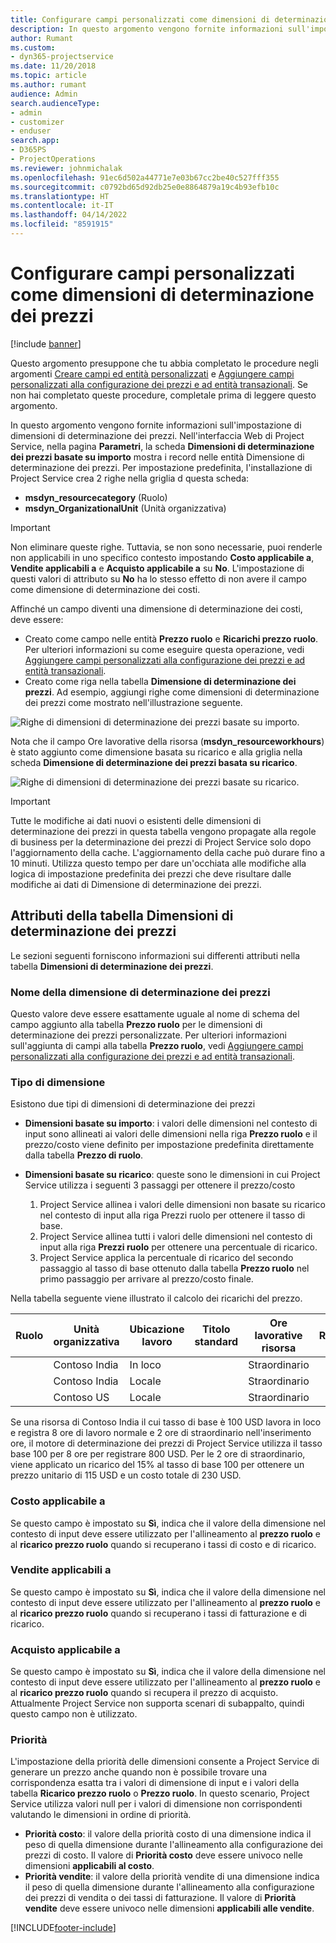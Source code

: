 ```yaml
---
title: Configurare campi personalizzati come dimensioni di determinazione dei prezzi
description: In questo argomento vengono fornite informazioni sull'impostazione di dimensioni di determinazione dei prezzi.
author: Rumant
ms.custom:
- dyn365-projectservice
ms.date: 11/20/2018
ms.topic: article
ms.author: rumant
audience: Admin
search.audienceType:
- admin
- customizer
- enduser
search.app:
- D365PS
- ProjectOperations
ms.reviewer: johnmichalak
ms.openlocfilehash: 91ec6d502a44771e7e03b67cc2be40c527fff355
ms.sourcegitcommit: c0792bd65d92db25e0e8864879a19c4b93efb10c
ms.translationtype: HT
ms.contentlocale: it-IT
ms.lasthandoff: 04/14/2022
ms.locfileid: "8591915"
---
```

# <a name="setting-up-custom-fields-as-pricing-dimensions"></a>Configurare campi personalizzati come dimensioni di determinazione dei prezzi 

[!include [banner](../includes/psa-now-project-operations.md)]

Questo argomento presuppone che tu abbia completato le procedure negli argomenti [Creare campi ed entità personalizzati](create-custom-fields-entities.md) e [Aggiungere campi personalizzati alla configurazione dei prezzi e ad entità transazionali](field-references.md). Se non hai completato queste procedure, completale prima di leggere questo argomento. 

In questo argomento vengono fornite informazioni sull'impostazione di dimensioni di determinazione dei prezzi. Nell'interfaccia Web di Project Service, nella pagina **Parametri**, la scheda **Dimensioni di determinazione dei prezzi basate su importo** mostra i record nelle entità Dimensione di determinazione dei prezzi. Per impostazione predefinita, l'installazione di Project Service crea 2 righe nella griglia d questa scheda:

- **msdyn_resourcecategory** (Ruolo)
- **msdyn_OrganizationalUnit** (Unità organizzativa)

> [!IMPORTANT]
> Non eliminare queste righe. Tuttavia, se non sono necessarie, puoi renderle non applicabili in uno specifico contesto impostando **Costo applicabile a**, **Vendite applicabili a** e **Acquisto applicabile a** su **No**. L'impostazione di questi valori di attributo su **No** ha lo stesso effetto di non avere il campo come dimensione di determinazione dei costi.

Affinché un campo diventi una dimensione di determinazione dei costi, deve essere:

- Creato come campo nelle entità **Prezzo ruolo** e **Ricarichi prezzo ruolo**. Per ulteriori informazioni su come eseguire questa operazione, vedi [Aggiungere campi personalizzati alla configurazione dei prezzi e ad entità transazionali](field-references.md).
- Creato come riga nella tabella **Dimensione di determinazione dei prezzi**. Ad esempio, aggiungi righe come dimensioni di determinazione dei prezzi come mostrato nell'illustrazione seguente. 

![Righe di dimensioni di determinazione dei prezzi basate su importo.](media/Amt-based-PD.png)

Nota che il campo Ore lavorative della risorsa (**msdyn_resourceworkhours**) è stato aggiunto come dimensione basata su ricarico e alla griglia nella scheda **Dimensione di determinazione dei prezzi basata su ricarico**.

![Righe di dimensioni di determinazione dei prezzi basate su ricarico.](media/Markup-based-PD.png)

> [!IMPORTANT]
> Tutte le modifiche ai dati nuovi o esistenti delle dimensioni di determinazione dei prezzi in questa tabella vengono propagate alla regole di business per la determinazione dei prezzi di Project Service solo dopo l'aggiornamento della cache. L'aggiornamento della cache può durare fino a 10 minuti. Utilizza questo tempo per dare un'occhiata alle modifiche alla logica di impostazione predefinita dei prezzi che deve risultare dalle modifiche ai dati di Dimensione di determinazione dei prezzi.


## <a name="attributes-of-the-pricing-dimensions-table"></a>Attributi della tabella Dimensioni di determinazione dei prezzi
Le sezioni seguenti forniscono informazioni sui differenti attributi nella tabella **Dimensioni di determinazione dei prezzi**.

### <a name="pricing-dimension-name"></a>Nome della dimensione di determinazione dei prezzi
Questo valore deve essere esattamente uguale al nome di schema del campo aggiunto alla tabella **Prezzo ruolo** per le dimensioni di determinazione dei prezzi personalizzate. Per ulteriori informazioni sull'aggiunta di campi alla tabella **Prezzo ruolo**, vedi [Aggiungere campi personalizzati alla configurazione dei prezzi e ad entità transazionali](field-references.md).

### <a name="type-of-dimension"></a>Tipo di dimensione
Esistono due tipi di dimensioni di determinazione dei prezzi
  
  - **Dimensioni basate su importo**: i valori delle dimensioni nel contesto di input sono allineati ai valori delle dimensioni nella riga **Prezzo ruolo** e il prezzo/costo viene definito per impostazione predefinita direttamente dalla tabella **Prezzo di ruolo**.
  - **Dimensioni basate su ricarico**: queste sono le dimensioni in cui Project Service utilizza i seguenti 3 passaggi per ottenere il prezzo/costo
 
    1. Project Service allinea i valori delle dimensioni non basate su ricarico nel contesto di input alla riga Prezzi ruolo per ottenere il tasso di base.
    2. Project Service allinea tutti i valori delle dimensioni nel contesto di input alla riga **Prezzi ruolo** per ottenere una percentuale di ricarico.
    3. Project Service applica la percentuale di ricarico del secondo passaggio al tasso di base ottenuto dalla tabella **Prezzo ruolo** nel primo passaggio per arrivare al prezzo/costo finale.
   
   Nella tabella seguente viene illustrato il calcolo dei ricarichi del prezzo.
  
| Ruolo        | Unità organizzativa    |Ubicazione lavoro      |Titolo standard      |Ore lavorative risorsa      |  Ricarico|
| ------------|-------------|-------------------|--------------------|-------------------------|--------:|
|             | Contoso India|In loco            |                    |Straordinario                 |15     |
|             | Contoso India|Locale             |                    |Straordinario                 |10     |
|             | Contoso US   |Locale             |                    |Straordinario                 |20     |


Se una risorsa di Contoso India il cui tasso di base è 100 USD lavora in loco e registra 8 ore di lavoro normale e 2 ore di straordinario nell'inserimento ore, il motore di determinazione dei prezzi di Project Service utilizza il tasso base 100 per 8 ore per registrare 800 USD. Per le 2 ore di straordinario, viene applicato un ricarico del 15% al tasso di base 100 per ottenere un prezzo unitario di 115 USD e un costo totale di 230 USD.

### <a name="applicable-to-cost"></a>Costo applicabile a 
Se questo campo è impostato su **Sì**, indica che il valore della dimensione nel contesto di input deve essere utilizzato per l'allineamento al **prezzo ruolo** e al **ricarico prezzo ruolo** quando si recuperano i tassi di costo e di ricarico.

### <a name="applicable-to-sales"></a>Vendite applicabili a
Se questo campo è impostato su **Sì**, indica che il valore della dimensione nel contesto di input deve essere utilizzato per l'allineamento al **prezzo ruolo** e al **ricarico prezzo ruolo** quando si recuperano i tassi di fatturazione e di ricarico.

### <a name="applicable-to-purchase"></a>Acquisto applicabile a
Se questo campo è impostato su **Sì**, indica che il valore della dimensione nel contesto di input deve essere utilizzato per l'allineamento al **prezzo ruolo** e al **ricarico prezzo ruolo** quando si recupera il prezzo di acquisto. Attualmente Project Service non supporta scenari di subappalto, quindi questo campo non è utilizzato. 

### <a name="priority"></a>Priorità
L'impostazione della priorità delle dimensioni consente a Project Service di generare un prezzo anche quando non è possibile trovare una corrispondenza esatta tra i valori di dimensione di input e i valori della tabella **Ricarico prezzo ruolo** o **Prezzo ruolo**. In questo scenario, Project Service utilizza valori null per i valori di dimensione non corrispondenti valutando le dimensioni in ordine di priorità.

- **Priorità costo**: il valore della priorità costo di una dimensione indica il peso di quella dimensione durante l'allineamento alla configurazione dei prezzi di costo. Il valore di **Priorità costo** deve essere univoco nelle dimensioni **applicabili al costo**.
- **Priorità vendite**: il valore della priorità vendite di una dimensione indica il peso di quella dimensione durante l'allineamento alla configurazione dei prezzi di vendita o dei tassi di fatturazione. Il valore di **Priorità vendite** deve essere univoco nelle dimensioni **applicabili alle vendite**.


[!INCLUDE[footer-include](../includes/footer-banner.md)]
